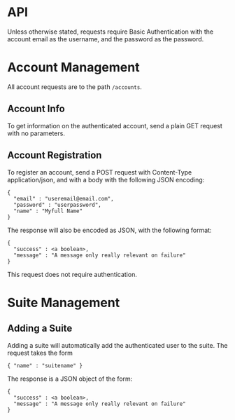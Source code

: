 # API

Unless otherwise stated, requests require Basic Authentication with the account
email as the username, and the password as the password.

Account Management
==================
All account requests are to the path ```/accounts```.

Account Info
------------
To get information on the authenticated account, send a plain GET request with
no parameters.

Account Registration
--------------------
To register an account, send a POST request with Content-Type application/json,
and with a body with the following JSON encoding:
```
{
  "email" : "useremail@email.com",
  "password" : "userpassword",
  "name" : "Myfull Name"
}
```

The response will also be encoded as JSON, with the following format:
```
{
  "success" : <a boolean>,
  "message" : "A message only really relevant on failure"
}
```

This request does not require authentication.

Suite Management
================

Adding a Suite
--------------
Adding a suite will automatically add the authenticated user to the suite.
The request takes the form
```
{ "name" : "suitename" }
```

The response is a JSON object of the form:
```
{
  "success" : <a boolean>,
  "message" : "A message only really relevant on failure"
}
```